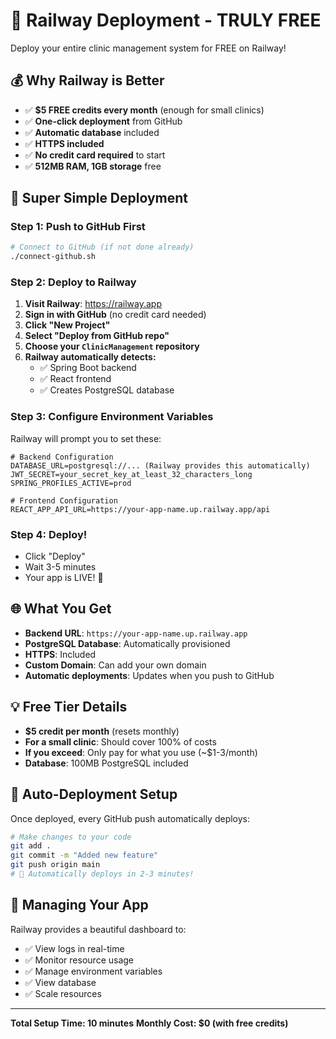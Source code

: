 # 🚂 Railway Deployment - TRULY FREE

Deploy your entire clinic management system for FREE on Railway!

## 💰 Why Railway is Better

- ✅ **$5 FREE credits every month** (enough for small clinics)
- ✅ **One-click deployment** from GitHub
- ✅ **Automatic database** included
- ✅ **HTTPS included** 
- ✅ **No credit card required** to start
- ✅ **512MB RAM, 1GB storage** free

## 🚀 Super Simple Deployment

### **Step 1: Push to GitHub First**
```bash
# Connect to GitHub (if not done already)
./connect-github.sh
```

### **Step 2: Deploy to Railway**

1. **Visit Railway**: https://railway.app
2. **Sign in with GitHub** (no credit card needed)
3. **Click "New Project"**
4. **Select "Deploy from GitHub repo"**
5. **Choose your `ClinicManagement` repository**
6. **Railway automatically detects:**
   - ✅ Spring Boot backend
   - ✅ React frontend
   - ✅ Creates PostgreSQL database

### **Step 3: Configure Environment Variables**

Railway will prompt you to set these:

```env
# Backend Configuration
DATABASE_URL=postgresql://... (Railway provides this automatically)
JWT_SECRET=your_secret_key_at_least_32_characters_long
SPRING_PROFILES_ACTIVE=prod

# Frontend Configuration  
REACT_APP_API_URL=https://your-app-name.up.railway.app/api
```

### **Step 4: Deploy!**

- Click "Deploy"
- Wait 3-5 minutes
- Your app is LIVE! 🎉

## 🌐 What You Get

- **Backend URL**: `https://your-app-name.up.railway.app`
- **PostgreSQL Database**: Automatically provisioned
- **HTTPS**: Included
- **Custom Domain**: Can add your own domain
- **Automatic deployments**: Updates when you push to GitHub

## 💡 Free Tier Details

- **$5 credit per month** (resets monthly)
- **For a small clinic**: Should cover 100% of costs
- **If you exceed**: Only pay for what you use (~$1-3/month)
- **Database**: 100MB PostgreSQL included

## 🔄 Auto-Deployment Setup

Once deployed, every GitHub push automatically deploys:

```bash
# Make changes to your code
git add .
git commit -m "Added new feature"
git push origin main
# 🚀 Automatically deploys in 2-3 minutes!
```

## 📱 Managing Your App

Railway provides a beautiful dashboard to:
- ✅ View logs in real-time
- ✅ Monitor resource usage
- ✅ Manage environment variables
- ✅ View database
- ✅ Scale resources

---

**Total Setup Time: 10 minutes**
**Monthly Cost: $0 (with free credits)** 
